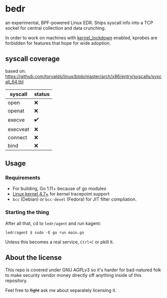 # bedr

an experimental, BPF-powered Linux EDR. Ships syscall info into a TCP socket for central collection and data crunching.

In order to work on machines with [kernel_lockdown](https://lwn.net/Articles/735564/) enabled, kprobes are forbidden for features that hope for wide adoption.

## syscall coverage

based on: https://github.com/torvalds/linux/blob/master/arch/x86/entry/syscalls/syscall_64.tbl


| syscall  | status |
|----------|--------|
| open     | ❌      |
| openat   | ❌      |
| execve   | ✔️      |
| execveat | ❌      |
| connect  | ❌      |
| bind     | ❌      |


## Usage

### Requirements

* For building, Go 1.11+ because of go modules
* [Linux kernel 4.7+](https://github.com/iovisor/bcc/blob/master/docs/kernel-versions.md) for kernel tracepoint support
* `bcc` (Debian) or `bcc-devel` (Fedora) for JIT filter compliation.

### Starting the thing

After all that, cd to `ledr/agent` and run kagent:

```
ledr/agent $ sudo -E go run main.go
```

Unless this becomes a real service, `Ctrl+C` or pkill it.

## About the license

This repo is covered under GNU AGPLv3 so it's harder for bad-natured folk to make security vendor money directly off anything inside of this repository.

Feel free to ~~fight~~ ask me about separately licensing it.
